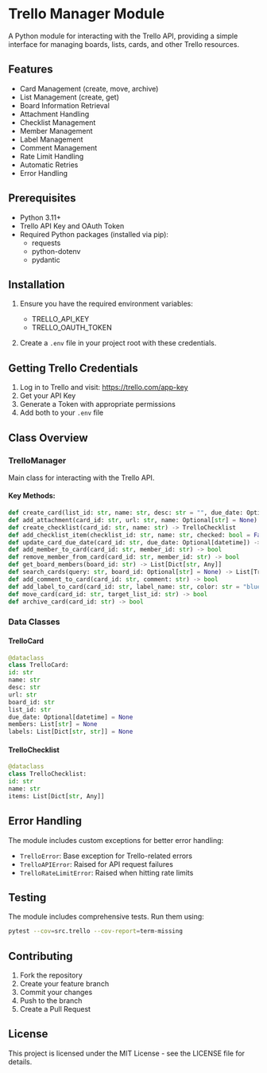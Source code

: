 # Trello Manager Module

A Python module for interacting with the Trello API, providing a simple interface for managing boards, lists, cards, and other Trello resources.

## Features

- Card Management (create, move, archive)
- List Management (create, get)
- Board Information Retrieval
- Attachment Handling
- Checklist Management
- Member Management
- Label Management
- Comment Management
- Rate Limit Handling
- Automatic Retries
- Error Handling

## Prerequisites

- Python 3.11+
- Trello API Key and OAuth Token
- Required Python packages (installed via pip):
  - requests
  - python-dotenv
  - pydantic 

## Installation

1. Ensure you have the required environment variables:
   - TRELLO_API_KEY
   - TRELLO_OAUTH_TOKEN

2. Create a `.env` file in your project root with these credentials.

## Getting Trello Credentials

1. Log in to Trello and visit: https://trello.com/app-key
2. Get your API Key
3. Generate a Token with appropriate permissions
4. Add both to your `.env` file

## Class Overview

### TrelloManager

Main class for interacting with the Trello API.

#### Key Methods:
```python
def create_card(list_id: str, name: str, desc: str = "", due_date: Optional[datetime] = None) -> TrelloCard
def add_attachment(card_id: str, url: str, name: Optional[str] = None) -> bool
def create_checklist(card_id: str, name: str) -> TrelloChecklist
def add_checklist_item(checklist_id: str, name: str, checked: bool = False) -> Dict[str, Any]
def update_card_due_date(card_id: str, due_date: Optional[datetime]) -> bool
def add_member_to_card(card_id: str, member_id: str) -> bool
def remove_member_from_card(card_id: str, member_id: str) -> bool
def get_board_members(board_id: str) -> List[Dict[str, Any]]
def search_cards(query: str, board_id: Optional[str] = None) -> List[TrelloCard]
def add_comment_to_card(card_id: str, comment: str) -> bool
def add_label_to_card(card_id: str, label_name: str, color: str = "blue") -> bool
def move_card(card_id: str, target_list_id: str) -> bool
def archive_card(card_id: str) -> bool
```

### Data Classes

#### TrelloCard
```python
@dataclass
class TrelloCard:
id: str
name: str
desc: str
url: str
board_id: str
list_id: str
due_date: Optional[datetime] = None
members: List[str] = None
labels: List[Dict[str, str]] = None
```

#### TrelloChecklist
```python
@dataclass
class TrelloChecklist:
id: str
name: str
items: List[Dict[str, Any]]
```

## Error Handling

The module includes custom exceptions for better error handling:

- `TrelloError`: Base exception for Trello-related errors
- `TrelloAPIError`: Raised for API request failures
- `TrelloRateLimitError`: Raised when hitting rate limits

## Testing

The module includes comprehensive tests. Run them using:

```bash
pytest --cov=src.trello --cov-report=term-missing
```

## Contributing

1. Fork the repository
2. Create your feature branch
3. Commit your changes
4. Push to the branch
5. Create a Pull Request

## License

This project is licensed under the MIT License - see the LICENSE file for details.
